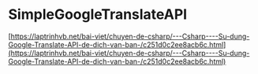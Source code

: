 # SimpleGoogleTranslateAPI

[https://laptrinhvb.net/bai-viet/chuyen-de-csharp/---Csharp----Su-dung-Google-Translate-API-de-dich-van-ban-/c251d0c2ee8acb6c.html](https://laptrinhvb.net/bai-viet/chuyen-de-csharp/---Csharp----Su-dung-Google-Translate-API-de-dich-van-ban-/c251d0c2ee8acb6c.html)